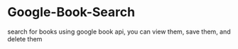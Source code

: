 # Google-Book-Search
search for books using google book api, you can view them, save them, and delete them
